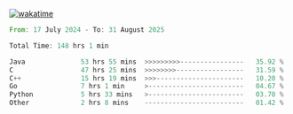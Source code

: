 [![wakatime](https://wakatime.com/badge/user/5970ac98-85fb-4bfd-a7d8-142e7d5bd274.svg)](https://wakatime.com/@5970ac98-85fb-4bfd-a7d8-142e7d5bd274)

<!--START_SECTION:waka-->

```rust
From: 17 July 2024 - To: 31 August 2025

Total Time: 148 hrs 1 min

Java              53 hrs 55 mins  >>>>>>>>>----------------   35.92 %
C                 47 hrs 25 mins  >>>>>>>>-----------------   31.59 %
C++               15 hrs 19 mins  >>>----------------------   10.20 %
Go                7 hrs 1 min     >------------------------   04.67 %
Python            5 hrs 33 mins   >------------------------   03.70 %
Other             2 hrs 8 mins    -------------------------   01.42 %
```

<!--END_SECTION:waka-->
